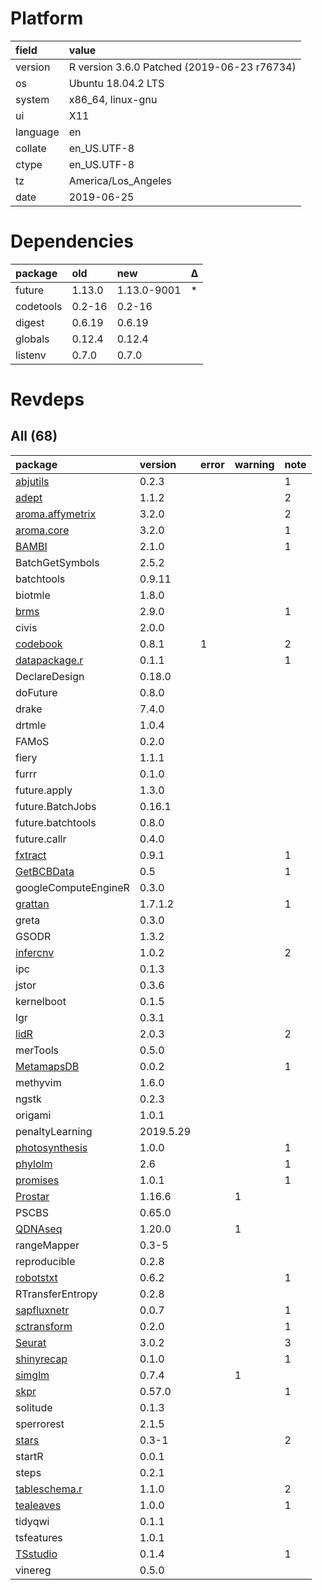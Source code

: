 # Platform

|field    |value                                       |
|:--------|:-------------------------------------------|
|version  |R version 3.6.0 Patched (2019-06-23 r76734) |
|os       |Ubuntu 18.04.2 LTS                          |
|system   |x86_64, linux-gnu                           |
|ui       |X11                                         |
|language |en                                          |
|collate  |en_US.UTF-8                                 |
|ctype    |en_US.UTF-8                                 |
|tz       |America/Los_Angeles                         |
|date     |2019-06-25                                  |

# Dependencies

|package   |old    |new         |Δ  |
|:---------|:------|:-----------|:--|
|future    |1.13.0 |1.13.0-9001 |*  |
|codetools |0.2-16 |0.2-16      |   |
|digest    |0.6.19 |0.6.19      |   |
|globals   |0.12.4 |0.12.4      |   |
|listenv   |0.7.0  |0.7.0       |   |

# Revdeps

## All (68)

|package                                         |version   |error |warning |note |
|:-----------------------------------------------|:---------|:-----|:-------|:----|
|[abjutils](problems.md#abjutils)                |0.2.3     |      |        |1    |
|[adept](problems.md#adept)                      |1.1.2     |      |        |2    |
|[aroma.affymetrix](problems.md#aromaaffymetrix) |3.2.0     |      |        |2    |
|[aroma.core](problems.md#aromacore)             |3.2.0     |      |        |1    |
|[BAMBI](problems.md#bambi)                      |2.1.0     |      |        |1    |
|BatchGetSymbols                                 |2.5.2     |      |        |     |
|batchtools                                      |0.9.11    |      |        |     |
|biotmle                                         |1.8.0     |      |        |     |
|[brms](problems.md#brms)                        |2.9.0     |      |        |1    |
|civis                                           |2.0.0     |      |        |     |
|[codebook](problems.md#codebook)                |0.8.1     |1     |        |2    |
|[datapackage.r](problems.md#datapackager)       |0.1.1     |      |        |1    |
|DeclareDesign                                   |0.18.0    |      |        |     |
|doFuture                                        |0.8.0     |      |        |     |
|drake                                           |7.4.0     |      |        |     |
|drtmle                                          |1.0.4     |      |        |     |
|FAMoS                                           |0.2.0     |      |        |     |
|fiery                                           |1.1.1     |      |        |     |
|furrr                                           |0.1.0     |      |        |     |
|future.apply                                    |1.3.0     |      |        |     |
|future.BatchJobs                                |0.16.1    |      |        |     |
|future.batchtools                               |0.8.0     |      |        |     |
|future.callr                                    |0.4.0     |      |        |     |
|[fxtract](problems.md#fxtract)                  |0.9.1     |      |        |1    |
|[GetBCBData](problems.md#getbcbdata)            |0.5       |      |        |1    |
|googleComputeEngineR                            |0.3.0     |      |        |     |
|[grattan](problems.md#grattan)                  |1.7.1.2   |      |        |1    |
|greta                                           |0.3.0     |      |        |     |
|GSODR                                           |1.3.2     |      |        |     |
|[infercnv](problems.md#infercnv)                |1.0.2     |      |        |2    |
|ipc                                             |0.1.3     |      |        |     |
|jstor                                           |0.3.6     |      |        |     |
|kernelboot                                      |0.1.5     |      |        |     |
|lgr                                             |0.3.1     |      |        |     |
|[lidR](problems.md#lidr)                        |2.0.3     |      |        |2    |
|merTools                                        |0.5.0     |      |        |     |
|[MetamapsDB](problems.md#metamapsdb)            |0.0.2     |      |        |1    |
|methyvim                                        |1.6.0     |      |        |     |
|ngstk                                           |0.2.3     |      |        |     |
|origami                                         |1.0.1     |      |        |     |
|penaltyLearning                                 |2019.5.29 |      |        |     |
|[photosynthesis](problems.md#photosynthesis)    |1.0.0     |      |        |1    |
|[phylolm](problems.md#phylolm)                  |2.6       |      |        |1    |
|[promises](problems.md#promises)                |1.0.1     |      |        |1    |
|[Prostar](problems.md#prostar)                  |1.16.6    |      |1       |     |
|PSCBS                                           |0.65.0    |      |        |     |
|[QDNAseq](problems.md#qdnaseq)                  |1.20.0    |      |1       |     |
|rangeMapper                                     |0.3-5     |      |        |     |
|reproducible                                    |0.2.8     |      |        |     |
|[robotstxt](problems.md#robotstxt)              |0.6.2     |      |        |1    |
|RTransferEntropy                                |0.2.8     |      |        |     |
|[sapfluxnetr](problems.md#sapfluxnetr)          |0.0.7     |      |        |1    |
|[sctransform](problems.md#sctransform)          |0.2.0     |      |        |1    |
|[Seurat](problems.md#seurat)                    |3.0.2     |      |        |3    |
|[shinyrecap](problems.md#shinyrecap)            |0.1.0     |      |        |1    |
|[simglm](problems.md#simglm)                    |0.7.4     |      |1       |     |
|[skpr](problems.md#skpr)                        |0.57.0    |      |        |1    |
|solitude                                        |0.1.3     |      |        |     |
|sperrorest                                      |2.1.5     |      |        |     |
|[stars](problems.md#stars)                      |0.3-1     |      |        |2    |
|startR                                          |0.0.1     |      |        |     |
|steps                                           |0.2.1     |      |        |     |
|[tableschema.r](problems.md#tableschemar)       |1.1.0     |      |        |2    |
|[tealeaves](problems.md#tealeaves)              |1.0.0     |      |        |1    |
|tidyqwi                                         |0.1.1     |      |        |     |
|tsfeatures                                      |1.0.1     |      |        |     |
|[TSstudio](problems.md#tsstudio)                |0.1.4     |      |        |1    |
|vinereg                                         |0.5.0     |      |        |     |

